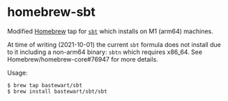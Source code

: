 # homebrew-sbt

Modified [Homebrew] tap for [`sbt`] which installs on M1 (arm64) machines.

At time of writing (2021-10-01) the current `sbt` formula does not install
due to it including a non-arm64 binary: `sbtn` which requires x86_64.
See Homebrew/homebrew-core#76947 for more details.

Usage:
  
	$ brew tap bastewart/sbt
	$ brew install bastewart/sbt/sbt

[Homebrew]: https://brew.sh/
[`sbt`]: (https://www.scala-sbt.org/)
